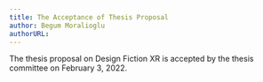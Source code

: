 ```yaml
---
title: The Acceptance of Thesis Proposal
author: Begum Moralioglu
authorURL:
---
```

The thesis proposal on Design Fiction XR is accepted by the thesis committee on February 3, 2022.
